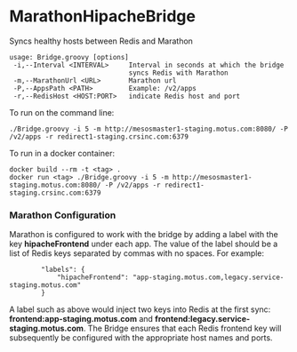 # MarathonHipacheBridge

Syncs healthy hosts between Redis and Marathon
```
usage: Bridge.groovy [options]
 -i,--Interval <INTERVAL>     Interval in seconds at which the bridge
                              syncs Redis with Marathon
 -m,--MarathonUrl <URL>       Marathon url
 -P,--AppsPath <PATH>         Example: /v2/apps
 -r,--RedisHost <HOST:PORT>   indicate Redis host and port
```

To run on the command line:
```
./Bridge.groovy -i 5 -m http://mesosmaster1-staging.motus.com:8080/ -P /v2/apps -r redirect1-staging.crsinc.com:6379
```

To run in a docker container:
```
docker build --rm -t <tag> .
docker run <tag> ./Bridge.groovy -i 5 -m http://mesosmaster1-staging.motus.com:8080/ -P /v2/apps -r redirect1-staging.crsinc.com:6379
```
### Marathon Configuration
Marathon is configured to work with the bridge by adding a label with the key **hipacheFrontend** under each app.  The value of the label should be a list of Redis keys separated by commas with no spaces.  For example:
```
        "labels": {
            "hipacheFrontend": "app-staging.motus.com,legacy.service-staging.motus.com"
        }
```
A label such as above would inject two keys into Redis at the first sync: **frontend:app-staging.motus.com** and **frontend:legacy.service-staging.motus.com**.  The Bridge ensures that each Redis frontend key will subsequently be configured with the appropriate host names and ports.